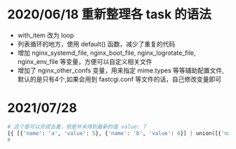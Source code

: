 # 2020/06/18 重新整理各 task 的语法

* with_item 改为 loop
* 列表循环的地方，使用 default() 函数，减少了重复的代码
* 增加 nginx_systemd_file, nginx_boot_file, nginx_logrotate_file, nginx_env_file 等变量，方便可以自定义相关文件
* 增加了 nginx_other_confs 变量，用来指定 mime.types 等等辅助配置文件,默认的是只有4个,如果会用到 fastcgi.conf 等文件的话，自己修改变量即可

# 2021/07/28

```python
# 这个是可以完成去重，但是并未得到最新的值 value: 7
{{ [{'name': 'a', 'value': 5}, {'name': 'b', 'value': 6}] | union([{'name': 'b', 'value': 7} ]) |unique(attribute='name')}}
#
```
